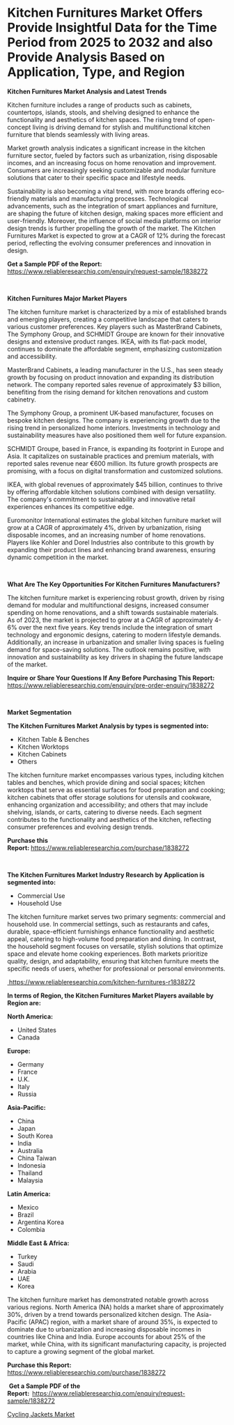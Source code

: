 <p><h1>Kitchen Furnitures Market Offers Provide Insightful Data for the Time Period from 2025 to 2032 and also Provide Analysis Based on Application, Type, and Region</h1></p><p><strong>Kitchen Furnitures Market Analysis and Latest Trends</strong></p>
<p><p>Kitchen furniture includes a range of products such as cabinets, countertops, islands, stools, and shelving designed to enhance the functionality and aesthetics of kitchen spaces. The rising trend of open-concept living is driving demand for stylish and multifunctional kitchen furniture that blends seamlessly with living areas. </p><p>Market growth analysis indicates a significant increase in the kitchen furniture sector, fueled by factors such as urbanization, rising disposable incomes, and an increasing focus on home renovation and improvement. Consumers are increasingly seeking customizable and modular furniture solutions that cater to their specific space and lifestyle needs. </p><p>Sustainability is also becoming a vital trend, with more brands offering eco-friendly materials and manufacturing processes. Technological advancements, such as the integration of smart appliances and furniture, are shaping the future of kitchen design, making spaces more efficient and user-friendly. Moreover, the influence of social media platforms on interior design trends is further propelling the growth of the market. The Kitchen Furnitures Market is expected to grow at a CAGR of 12% during the forecast period, reflecting the evolving consumer preferences and innovation in design.</p></p>
<p><strong>Get a Sample PDF of the Report:&nbsp;</strong> <a href="https://www.reliableresearchiq.com/enquiry/request-sample/1838272?utm_campaign=2188&utm_medium=2&utm_source=Github&utm_content=ia&utm_term=09022025&utm_id=kitchen-furnitures">https://www.reliableresearchiq.com/enquiry/request-sample/1838272</a></p>
<p>&nbsp;</p>
<p><strong>Kitchen Furnitures Major Market Players</strong></p>
<p><p>The kitchen furniture market is characterized by a mix of established brands and emerging players, creating a competitive landscape that caters to various customer preferences. Key players such as MasterBrand Cabinets, The Symphony Group, and SCHMIDT Groupe are known for their innovative designs and extensive product ranges. IKEA, with its flat-pack model, continues to dominate the affordable segment, emphasizing customization and accessibility.</p><p>MasterBrand Cabinets, a leading manufacturer in the U.S., has seen steady growth by focusing on product innovation and expanding its distribution network. The company reported sales revenue of approximately $3 billion, benefiting from the rising demand for kitchen renovations and custom cabinetry.</p><p>The Symphony Group, a prominent UK-based manufacturer, focuses on bespoke kitchen designs. The company is experiencing growth due to the rising trend in personalized home interiors. Investments in technology and sustainability measures have also positioned them well for future expansion.</p><p>SCHMIDT Groupe, based in France, is expanding its footprint in Europe and Asia. It capitalizes on sustainable practices and premium materials, with reported sales revenue near €600 million. Its future growth prospects are promising, with a focus on digital transformation and customized solutions.</p><p>IKEA, with global revenues of approximately $45 billion, continues to thrive by offering affordable kitchen solutions combined with design versatility. The company's commitment to sustainability and innovative retail experiences enhances its competitive edge.</p><p>Euromonitor International estimates the global kitchen furniture market will grow at a CAGR of approximately 4%, driven by urbanization, rising disposable incomes, and an increasing number of home renovations. Players like Kohler and Dorel Industries also contribute to this growth by expanding their product lines and enhancing brand awareness, ensuring dynamic competition in the market.</p></p>
<p>&nbsp;</p>
<p><strong>What Are The Key Opportunities For Kitchen Furnitures Manufacturers?</strong></p>
<p><p>The kitchen furniture market is experiencing robust growth, driven by rising demand for modular and multifunctional designs, increased consumer spending on home renovations, and a shift towards sustainable materials. As of 2023, the market is projected to grow at a CAGR of approximately 4-6% over the next five years. Key trends include the integration of smart technology and ergonomic designs, catering to modern lifestyle demands. Additionally, an increase in urbanization and smaller living spaces is fueling demand for space-saving solutions. The outlook remains positive, with innovation and sustainability as key drivers in shaping the future landscape of the market.</p></p>
<p><strong>Inquire or Share Your Questions If Any Before Purchasing This Report:</strong> <a href="https://www.reliableresearchiq.com/enquiry/pre-order-enquiry/1838272?utm_campaign=2188&utm_medium=2&utm_source=Github&utm_content=ia&utm_term=09022025&utm_id=kitchen-furnitures">https://www.reliableresearchiq.com/enquiry/pre-order-enquiry/1838272</a></p>
<p>&nbsp;</p>
<p><strong>Market Segmentation</strong></p>
<p><strong>The Kitchen Furnitures Market Analysis by types is segmented into:</strong></p>
<p><ul><li>Kitchen Table & Benches</li><li>Kitchen Worktops</li><li>Kitchen Cabinets</li><li>Others</li></ul></p>
<p><p>The kitchen furniture market encompasses various types, including kitchen tables and benches, which provide dining and social spaces; kitchen worktops that serve as essential surfaces for food preparation and cooking; kitchen cabinets that offer storage solutions for utensils and cookware, enhancing organization and accessibility; and others that may include shelving, islands, or carts, catering to diverse needs. Each segment contributes to the functionality and aesthetics of the kitchen, reflecting consumer preferences and evolving design trends.</p></p>
<p><strong>Purchase this Report:&nbsp;</strong><a href="https://www.reliableresearchiq.com/purchase/1838272?utm_campaign=2188&utm_medium=2&utm_source=Github&utm_content=ia&utm_term=09022025&utm_id=kitchen-furnitures">https://www.reliableresearchiq.com/purchase/1838272</a></p>
<p>&nbsp;</p>
<p><strong>The Kitchen Furnitures Market Industry Research by Application is segmented into:</strong></p>
<p><ul><li>Commercial Use</li><li>Household Use</li></ul></p>
<p><p>The kitchen furniture market serves two primary segments: commercial and household use. In commercial settings, such as restaurants and cafes, durable, space-efficient furnishings enhance functionality and aesthetic appeal, catering to high-volume food preparation and dining. In contrast, the household segment focuses on versatile, stylish solutions that optimize space and elevate home cooking experiences. Both markets prioritize quality, design, and adaptability, ensuring that kitchen furniture meets the specific needs of users, whether for professional or personal environments.</p></p>
<p><a href="https://www.reliableresearchiq.com/kitchen-furnitures-r1838272?utm_campaign=2188&utm_medium=2&utm_source=Github&utm_content=ia&utm_term=09022025&utm_id=kitchen-furnitures">&nbsp;https://www.reliableresearchiq.com/kitchen-furnitures-r1838272</a></p>
<p><strong>In terms of Region, the Kitchen Furnitures Market Players available by Region are:</strong></p>
<p>
    <p> <strong> North America: </strong>
        <ul>
            <li>United States</li>
            <li>Canada</li>
        </ul>
        </p> 
    <p> <strong> Europe: </strong>
        <ul>
            <li>Germany</li>
            <li>France</li>
            <li>U.K.</li>
            <li>Italy</li>
            <li>Russia</li>
        </ul>
        </p> 
    <p> <strong> Asia-Pacific: </strong>
        <ul>
            <li>China</li>
            <li>Japan</li>
            <li>South Korea</li>
            <li>India</li>
            <li>Australia</li>
            <li>China Taiwan</li>
            <li>Indonesia</li>
            <li>Thailand</li>
            <li>Malaysia</li>
        </ul>
        </p> 
    <p> <strong> Latin America: </strong>
        <ul>
            <li>Mexico</li>
            <li>Brazil</li>
            <li>Argentina Korea</li>
            <li>Colombia</li>
        </ul>
        </p> 
    <p> <strong> Middle East & Africa: </strong>
        <ul>
            <li>Turkey</li>
            <li>Saudi</li>
            <li>Arabia</li>
            <li>UAE</li>
            <li>Korea</li>
        </ul>
    </p>
    </p>
<p><p>The kitchen furniture market has demonstrated notable growth across various regions. North America (NA) holds a market share of approximately 30%, driven by a trend towards personalized kitchen design. The Asia-Pacific (APAC) region, with a market share of around 35%, is expected to dominate due to urbanization and increasing disposable incomes in countries like China and India. Europe accounts for about 25% of the market, while China, with its significant manufacturing capacity, is projected to capture a growing segment of the global market.</p></p>
<p><strong>Purchase this Report: </strong><a href="https://www.reliableresearchiq.com/purchase/1838272?utm_campaign=2188&utm_medium=2&utm_source=Github&utm_content=ia&utm_term=09022025&utm_id=kitchen-furnitures">https://www.reliableresearchiq.com/purchase/1838272</a></p>
<p>&nbsp;<strong>Get a Sample PDF of the Report:&nbsp;&nbsp;</strong><a href="https://www.reliableresearchiq.com/enquiry/request-sample/1838272?utm_campaign=2188&utm_medium=2&utm_source=Github&utm_content=ia&utm_term=09022025&utm_id=kitchen-furnitures">https://www.reliableresearchiq.com/enquiry/request-sample/1838272</a></p>
<p><strong></strong></p>
<p><p><a href="https://github.com/FosterFahey91/Market-Research-Report-List-1/blob/main/cycling-jackets-market.md?utm_campaign=2188&utm_medium=2&utm_source=Github&utm_content=ia&utm_term=09022025&utm_id=kitchen-furnitures">Cycling Jackets Market</a></p></p>